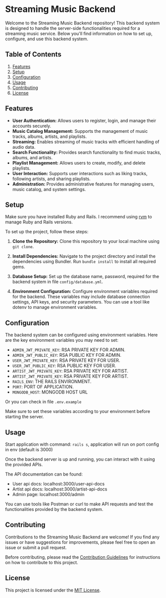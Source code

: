 # Streaming Music Backend

Welcome to the Streaming Music Backend repository! This backend system is designed to handle the server-side functionalities required for a streaming music service. Below you'll find information on how to set up, configure, and use this backend system.

## Table of Contents

1. [Features](#features)
2. [Setup](#setup)
3. [Configuration](#configuration)
4. [Usage](#usage)
5. [Contributing](#contributing)
6. [License](#license)

## Features

- **User Authentication:** Allows users to register, login, and manage their accounts securely.
- **Music Catalog Management:** Supports the management of music tracks, albums, artists, and playlists.
- **Streaming:** Enables streaming of music tracks with efficient handling of audio data.
- **Search Functionality:** Provides search functionality to find music tracks, albums, and artists.
- **Playlist Management:** Allows users to create, modify, and delete playlists.
- **User Interaction:** Supports user interactions such as liking tracks, following artists, and sharing playlists.
- **Administration:** Provides administrative features for managing users, music catalog, and system settings.

## Setup

Make sure you have installed Ruby and Rails. I recommend using [rvm](https://github.com/rvm/rvm) to manage Ruby and Rails versions.

To set up the project, follow these steps:

1. **Clone the Repository:** Clone this repository to your local machine using `git clone`.

2. **Install Dependencies:** Navigate to the project directory and install the dependencies using Bundler. Run `bundle install` to install all required gems.

3. **Database Setup:** Set up the database name, password, required for the backend system in file `config/database.yml`.

4. **Environment Configuration:** Configure environment variables required for the backend. These variables may include database connection settings, API keys, and security parameters. You can use a tool like dotenv to manage environment variables.

## Configuration

The backend system can be configured using environment variables. Here are the key environment variables you may need to set:

- `ADMIN_JWT_PRIVATE_KEY`: RSA PRIVATE KEY FOR ADMIN.
- `ADMIN_JWT_PUBLIC_KEY`: RSA PUBLIC KEY FOR ADMIN.
- `USER_JWT_PRIVATE_KEY`: RSA PRIVATE KEY FOR USER.
- `USER_JWT_PUBLIC_KEY`: RSA PUBLIC KEY FOR USER.
- `ARTIST_JWT_PRIVATE_KEY`: RSA PRIVATE KEY FOR ARTIST.
- `ARTIST_JWT_PRIVATE_KEY`: RSA PRIVATE KEY FOR ARTIST.
- `RAILS_ENV`: THE RAILS ENVIRONMENT.
- `PORT`: PORT OF APPLICATION.
- `MONGODB_HOST`: MONGODB HOST URL

Or you can check in file `.env.example`

Make sure to set these variables according to your environment before starting the server.

## Usage
Start application with command: `rails s`, application will run on port config in env (default is 3000)

Once the backend server is up and running, you can interact with it using the provided APIs. 

The API documentation can be found:
- User api docs: localhost:3000/user-api-docs
- Artist api docs: localhost:3000/artist-api-docs
- Admin page: localhost:3000/admin

You can use tools like Postman or curl to make API requests and test the functionalities provided by the backend system.

## Contributing

Contributions to the Streaming Music Backend are welcome! If you find any issues or have suggestions for improvements, please feel free to open an issue or submit a pull request.

Before contributing, please read the [Contribution Guidelines](CONTRIBUTING.md) for instructions on how to contribute to this project.

## License

This project is licensed under the [MIT License](LICENSE).
